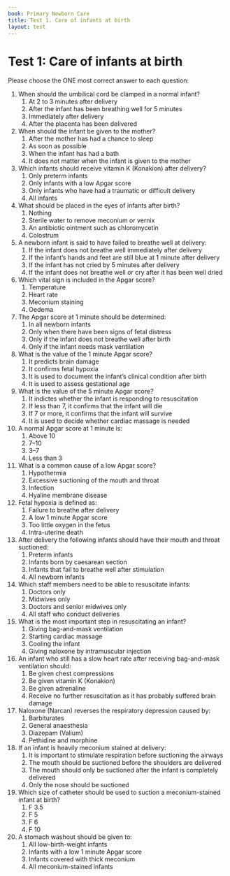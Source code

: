 ```yaml
---
book: Primary Newborn Care
title: Test 1. Care of infants at birth
layout: test
---
```


# Test 1: Care of infants at birth

Please choose the ONE most correct answer to each question:

1.	When should the umbilical cord be clamped in a normal infant?
	1.	At 2 to 3 minutes after delivery
	1.	After the infant has been breathing well for 5 minutes
	1.	Immediately after delivery
	1.	After the placenta has been delivered
2.	When should the infant be given to the mother?
	1.	After the mother has had a chance to sleep
	1.	As soon as possible
	1.	When the infant has had a bath
	1.	It does not matter when the infant is given to the mother
3.	Which infants should receive vitamin K (Konakion) after delivery?
	1.	Only preterm infants
	1.	Only infants with a low Apgar score
	1.	Only infants who have had a traumatic or difficult delivery
	1.	All infants
4.	What should be placed in the eyes of infants after birth?
	1.	Nothing
	1.	Sterile water to remove meconium or vernix
	1.	An antibiotic ointment such as chloromycetin
	1.	Colostrum
5.	A newborn infant is said to have failed to breathe well at delivery:
	1.	If the infant does not breathe well immediately after delivery
	1.	If the infant’s hands and feet are still blue at 1 minute after delivery
	1.	If the infant has not cried by 5 minutes after delivery
	1.	If the infant does not breathe well or cry after it has been well dried
6.	Which vital sign is included in the Apgar score?
	1.	Temperature
	1.	Heart rate
	1.	Meconium staining
	1.	Oedema 
7.	The Apgar score at 1 minute should be determined: 
	1.	In all newborn infants
	1.	Only when there have been signs of fetal distress
	1.	Only if the infant does not breathe well after birth
	1.	Only if the infant needs mask ventilation
8.	What is the value of the 1 minute Apgar score?
	1.	It predicts brain damage
	1.	It confirms fetal hypoxia
	1.	It is used to document the infant’s clinical condition after birth
	1.	It is used to assess gestational age
9.	What is the value of the 5 minute Apgar score?
	1.	It indictes whether the infant is responding to resuscitation
	1.	If less than 7, it confirms that the infant will die
	1.	If 7 or more, it confirms that the infant will survive
	1.	It is used to decide whether cardiac massage is needed
10.	A normal Apgar score at 1 minute is:
	1.	Above 10
	1.	7–10
	1.	3–7
	1.	Less than 3
11.	What is a common cause of a low Apgar score?
	1.	Hypothermia
	1.	Excessive suctioning of the mouth and throat
	1.	Infection
	1.	Hyaline membrane disease
12.	Fetal hypoxia is defined as:
	1.	Failure to breathe after delivery
	1.	A low 1 minute Apgar score
	1.	Too little oxygen in the fetus
	1.	Intra-uterine death
13.	After delivery the following infants should have their mouth and throat suctioned:
	1.	Preterm infants
	1.	Infants born by caesarean section
	1.	Infants that fail to breathe well after stimulation
	1.	All newborn infants
14.	Which staff members need to be able to resuscitate infants:
	1.	Doctors only
	1.	Midwives only
	1.	Doctors and senior midwives only
	1.	All staff who conduct deliveries
15.	What is the most important step in resuscitating an infant?
	1.	Giving bag-and-mask ventilation
	1.	Starting cardiac massage
	1.	Cooling the infant
	1.	Giving naloxone by intramuscular injection
16.	An infant who still has a slow heart rate after receiving bag-and-mask ventilation should: 
	1.	Be given chest compressions
	1.	Be given vitamin K (Konakion)
	1.	Be given adrenaline
	1.	Receive no further resuscitation as it has probably suffered brain damage
17.	Naloxone (Narcan) reverses the respiratory depression caused by:
	1.	Barbiturates
	1.	General anaesthesia
	1.	Diazepam (Valium)
	1.	Pethidine and morphine
18.	If an infant is heavily meconium stained at delivery:
	1.	It is important to stimulate respiration before suctioning the airways
	1.	The mouth should be suctioned before the shoulders are delivered
	1.	The mouth should only be suctioned after the infant is completely delivered
	1.	Only the nose should be suctioned
19.	Which size of catheter should be used to suction a meconium-stained infant at birth?
	1.	F 3.5
	1.	F 5
	1.	F 6
	1.	F 10
20.	A stomach washout should be given to:
	1.	All low-birth-weight infants
	1.	Infants with a low 1 minute Apgar score
	1.	Infants covered with thick meconium
	1.	All meconium-stained infants
